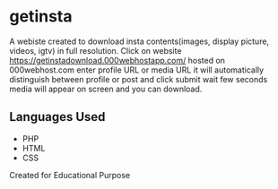 # getinsta
A webiste created to download insta contents(images, display picture, videos, igtv) in full resolution.
Click on website https://getinstadownload.000webhostapp.com/ hosted on 000webhost.com enter profile URL or media URL it will automatically distinguish between profile or post and click submit wait few seconds media will appear on screen and you can download.

## Languages Used
* PHP
* HTML
* CSS

Created for Educational Purpose
